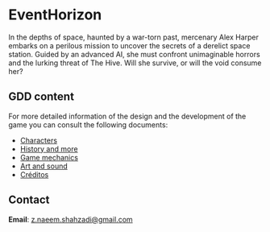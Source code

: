 # EventHorizon

In the depths of space, haunted by a war-torn past, mercenary Alex Harper embarks on a perilous mission to uncover the secrets of a derelict space station. Guided by an advanced AI, she must confront unimaginable horrors and the lurking threat of The Hive. Will she survive, or will the void consume her?

## GDD content

For more detailed information of the design and the development of the game you can consult the following documents:

- [Characters](GDD/characters.md)
- [History and more]()
- [Game mechanics]()
- [Art and sound]()
- [Créditos]()

## Contact

**Email**: [z.naeem.shahzadi@gmail.com](z.naeem.shahzadi@gmail.com)
